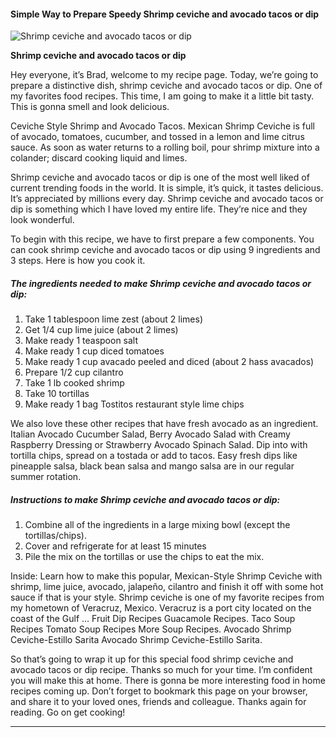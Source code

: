             

#### Simple Way to Prepare Speedy Shrimp ceviche and avocado tacos or dip

![Shrimp ceviche and avocado tacos or dip](https://img-global.cpcdn.com/recipes/40cf74fc09d7193e/751x532cq70/shrimp-ceviche-and-avocado-tacos-or-dip-recipe-main-photo.jpg)

**Shrimp ceviche and avocado tacos or dip**

Hey everyone, it’s Brad, welcome to my recipe page. Today, we’re going to prepare a distinctive dish, shrimp ceviche and avocado tacos or dip. One of my favorites food recipes. This time, I am going to make it a little bit tasty. This is gonna smell and look delicious.

Ceviche Style Shrimp and Avocado Tacos. Mexican Shrimp Ceviche is full of avocado, tomatoes, cucumber, and tossed in a lemon and lime citrus sauce. As soon as water returns to a rolling boil, pour shrimp mixture into a colander; discard cooking liquid and limes.

Shrimp ceviche and avocado tacos or dip is one of the most well liked of current trending foods in the world. It is simple, it’s quick, it tastes delicious. It’s appreciated by millions every day. Shrimp ceviche and avocado tacos or dip is something which I have loved my entire life. They’re nice and they look wonderful.

To begin with this recipe, we have to first prepare a few components. You can cook shrimp ceviche and avocado tacos or dip using 9 ingredients and 3 steps. Here is how you cook it.

##### The ingredients needed to make Shrimp ceviche and avocado tacos or dip:

1.  Take 1 tablespoon lime zest (about 2 limes)
2.  Get 1/4 cup lime juice (about 2 limes)
3.  Make ready 1 teaspoon salt
4.  Make ready 1 cup diced tomatoes
5.  Make ready 1 cup avacado peeled and diced (about 2 hass avacados)
6.  Prepare 1/2 cup cilantro
7.  Take 1 lb cooked shrimp
8.  Take 10 tortillas
9.  Make ready 1 bag Tostitos restaurant style lime chips

We also love these other recipes that have fresh avocado as an ingredient. Italian Avocado Cucumber Salad, Berry Avocado Salad with Creamy Raspberry Dressing or Strawberry Avocado Spinach Salad. Dip into with tortilla chips, spread on a tostada or add to tacos. Easy fresh dips like pineapple salsa, black bean salsa and mango salsa are in our regular summer rotation.

##### Instructions to make Shrimp ceviche and avocado tacos or dip:

1.  Combine all of the ingredients in a large mixing bowl (except the tortillas/chips).
2.  Cover and refrigerate for at least 15 minutes
3.  Pile the mix on the tortillas or use the chips to eat the mix.

Inside: Learn how to make this popular, Mexican-Style Shrimp Ceviche with shrimp, lime juice, avocado, jalapeño, cilantro and finish it off with some hot sauce if that is your style. Shrimp ceviche is one of my favorite recipes from my hometown of Veracruz, Mexico. Veracruz is a port city located on the coast of the Gulf … Fruit Dip Recipes Guacamole Recipes. Taco Soup Recipes Tomato Soup Recipes More Soup Recipes. Avocado Shrimp Ceviche-Estillo Sarita Avocado Shrimp Ceviche-Estillo Sarita.

So that’s going to wrap it up for this special food shrimp ceviche and avocado tacos or dip recipe. Thanks so much for your time. I’m confident you will make this at home. There is gonna be more interesting food in home recipes coming up. Don’t forget to bookmark this page on your browser, and share it to your loved ones, friends and colleague. Thanks again for reading. Go on get cooking!

* * *